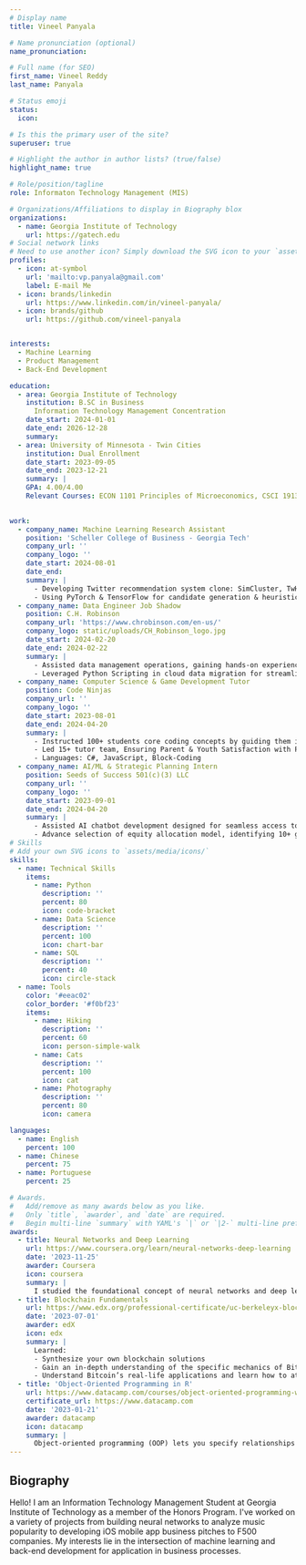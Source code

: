 ```yaml
---
# Display name
title: Vineel Panyala

# Name pronunciation (optional)
name_pronunciation:

# Full name (for SEO)
first_name: Vineel Reddy
last_name: Panyala

# Status emoji
status:
  icon: 

# Is this the primary user of the site?
superuser: true

# Highlight the author in author lists? (true/false)
highlight_name: true

# Role/position/tagline
role: Informaton Technology Management (MIS)

# Organizations/Affiliations to display in Biography blox
organizations:
  - name: Georgia Institute of Technology
    url: https://gatech.edu
# Social network links
# Need to use another icon? Simply download the SVG icon to your `assets/media/icons/` folder.
profiles:
  - icon: at-symbol
    url: 'mailto:vp.panyala@gmail.com'
    label: E-mail Me
  - icon: brands/linkedin
    url: https://www.linkedin.com/in/vineel-panyala/
  - icon: brands/github
    url: https://github.com/vineel-panyala


interests:
  - Machine Learning
  - Product Management
  - Back-End Development

education:
  - area: Georgia Institute of Technology
    institution: B.SC in Business
      Information Technology Management Concentration
    date_start: 2024-01-01
    date_end: 2026-12-28
    summary: 
  - area: University of Minnesota - Twin Cities
    institution: Dual Enrollment
    date_start: 2023-09-05
    date_end: 2023-12-21
    summary: |
    GPA: 4.00/4.00
    Relevant Courses: ECON 1101 Principles of Microeconomics, CSCI 1913 Introduction to Algorithms, Data Structures, and Program Development

     
work:
  - company_name: Machine Learning Research Assistant
    position: 'Scheller College of Business - Georgia Tech'
    company_url: ''
    company_logo: ''
    date_start: 2024-08-01
    date_end:
    summary: |
      - Developing Twitter recommendation system clone: SimCluster, TwHIN, HeavyRanker implementations
      - Using PyTorch & TensorFlow for candidate generation & heuristic filtering for algorithmic understanding
  - company_name: Data Engineer Job Shadow
    position: C.H. Robinson
    company_url: 'https://www.chrobinson.com/en-us/'
    company_logo: static/uploads/CH_Robinson_logo.jpg
    date_start: 2024-02-20
    date_end: 2024-02-22
    summary: |
      - Assisted data management operations, gaining hands-on experience with SQL & Snowflake data operations
      - Leveraged Python Scripting in cloud data migration for streamlined operations & Snowflake Integration  
  - company_name: Computer Science & Game Development Tutor
    position: Code Ninjas
    company_url: ''
    company_logo: ''
    date_start: 2023-08-01
    date_end: 2024-04-20
    summary: |
      - Instructed 100+ students core coding concepts by guiding them in 50+ building game-like projects
      - Led 15+ tutor team, Ensuring Parent & Youth Satisfaction with Program
      - Languages: C#, JavaScript, Block-Coding
  - company_name: AI/ML & Strategic Planning Intern
    position: Seeds of Success 501(c)(3) LLC
    company_url: ''
    company_logo: ''
    date_start: 2023-09-01
    date_end: 2024-04-20
    summary: |
      - Assisted AI chatbot development designed for seamless access to mental and emotional health services
      - Advance selection of equity allocation model, identifying 10+ growth opportunities for organization
# Skills
# Add your own SVG icons to `assets/media/icons/`
skills:
  - name: Technical Skills
    items:
      - name: Python
        description: ''
        percent: 80
        icon: code-bracket
      - name: Data Science
        description: ''
        percent: 100
        icon: chart-bar
      - name: SQL
        description: ''
        percent: 40
        icon: circle-stack
  - name: Tools
    color: '#eeac02'
    color_border: '#f0bf23'
    items:
      - name: Hiking
        description: ''
        percent: 60
        icon: person-simple-walk
      - name: Cats
        description: ''
        percent: 100
        icon: cat
      - name: Photography
        description: ''
        percent: 80
        icon: camera

languages:
  - name: English
    percent: 100
  - name: Chinese
    percent: 75
  - name: Portuguese
    percent: 25

# Awards.
#   Add/remove as many awards below as you like.
#   Only `title`, `awarder`, and `date` are required.
#   Begin multi-line `summary` with YAML's `|` or `|2-` multi-line prefix and indent 2 spaces below.
awards:
  - title: Neural Networks and Deep Learning
    url: https://www.coursera.org/learn/neural-networks-deep-learning
    date: '2023-11-25'
    awarder: Coursera
    icon: coursera
    summary: |
      I studied the foundational concept of neural networks and deep learning. By the end, I was familiar with the significant technological trends driving the rise of deep learning; build, train, and apply fully connected deep neural networks; implement efficient (vectorized) neural networks; identify key parameters in a neural network’s architecture; and apply deep learning to your own applications.
  - title: Blockchain Fundamentals
    url: https://www.edx.org/professional-certificate/uc-berkeleyx-blockchain-fundamentals
    date: '2023-07-01'
    awarder: edX
    icon: edx
    summary: |
      Learned:
      - Synthesize your own blockchain solutions
      - Gain an in-depth understanding of the specific mechanics of Bitcoin
      - Understand Bitcoin’s real-life applications and learn how to attack and destroy Bitcoin, Ethereum, smart contracts and Dapps, and alternatives to Bitcoin’s Proof-of-Work consensus algorithm
  - title: 'Object-Oriented Programming in R'
    url: https://www.datacamp.com/courses/object-oriented-programming-with-s3-and-r6-in-r
    certificate_url: https://www.datacamp.com
    date: '2023-01-21'
    awarder: datacamp
    icon: datacamp
    summary: |
      Object-oriented programming (OOP) lets you specify relationships between functions and the objects that they can act on, helping you manage complexity in your code. This is an intermediate level course, providing an introduction to OOP, using the S3 and R6 systems. S3 is a great day-to-day R programming tool that simplifies some of the functions that you write. R6 is especially useful for industry-specific analyses, working with web APIs, and building GUIs.
---
```


## Biography

Hello! I am an Information Technology Management Student at Georgia Institute of Technology as a member of the Honors Program. I've worked on a variety of projects from building neural networks to analyze music popularity to developing iOS mobile app business pitches to F500 companies. My interests lie in the intersection of machine learning and back-end development for application in business processes.